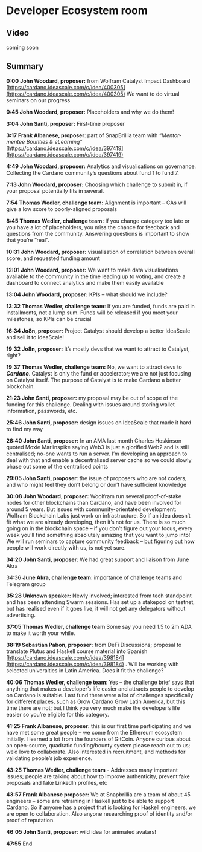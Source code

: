 # Developer Ecosystem room

## Video

coming soon

## Summary

**0:00 John Woodard, proposer:** from Wolfram Catalyst Impact Dashboard [https://cardano.ideascale.com/c/idea/400305](https://cardano.ideascale.com/c/idea/400305) We want to do virtual seminars on our progress

**0:45 John Woodard, proposer:** Placeholders and why we do them!        &#x20;

**3:04 John Santi, proposer:** First-time proposer                 &#x20;

**3:17 Frank Albanese, proposer**: part of SnapBrillia team with _“Mentor-mentee Bounties & eLearning”_ [https://cardano.ideascale.com/c/idea/397419](https://cardano.ideascale.com/c/idea/397419) &#x20;

**4:49 John Woodard, proposer:** Analytics and visualisations on governance. Collecting the Cardano community’s questions about fund 1 to fund 7.

**7:13 John Woodard, proposer:**  Choosing which challenge to submit in, if your proposal potentially fits in several.

**7:54 Thomas Wedler, challenge team:** Alignment is important – CAs will give a low score to poorly-aligned proposals

**8:45 Thomas Wedler, challenge team:** If you change category too late or you have a lot of placeholders, you miss the chance for feedback and questions from the community. Answering questions is important to show that you’re “real”.

**10:31  John Woodard, proposer:** visualisation of correlation between overall score, and requested funding amount

**12:01 John Woodard, proposer:** We want to make data visualisations available to the community in the time leading up to voting, and create a dashboard to connect analytics and make them easily available

**13:04 John Woodard, proposer:**  KPIs – what should we include?

**13:32 Thomas Wedler, challenge team**: If you are funded, funds are paid in installments, not a lump sum. Funds will be released if you meet your milestones, so KPIs can be crucial

**16:34 Jo8n, proposer:** Project Catalyst should develop a better IdeaScale and sell it to IdeaScale!

**19:32 Jo8n, proposer:** It’s mostly devs that we want to attract to Catalyst, right?

**19:37 Thomas Wedler, challenge team:** No, we want to attract devs to _**Cardano**_. Catalyst is only the fund or accelerator; we are not just focusing on Catalyst itself. The purpose of Catalyst is to make Cardano a better blockchain.

**21:23 John Santi, proposer:** my proposal may be out of scope of the funding for this challenge. Dealing with issues around storing wallet information, passwords, etc.

**25:46 John Santi, proposer:** design issues on IdeaScale that made it hard to find my way

**26:40 John Santi, proposer:**  In an AMA last month Charles Hoskinson quoted Moxie Marlinspike saying Web3 is just a glorified Web2 and is still centralised; no-one wants to run a server. I’m developing an approach to deal with that and enable a decentralised server cache so we could slowly phase out some of the centralised points

**29:05 John Santi, proposer**: the issue of proposers who are not coders, and who might feel they don’t belong or don’t have sufficient knowledge

**30:08 John Woodard, proposer:** Woolfram run several proof-of-stake nodes for other blockchains than Cardano, and have been involved for around 5 years. But issues with community-orientated development: Wolfram Blockchain Labs just work on infrastructure. So if an idea doesn’t fit what we are already developing, then it’s not for us. There is so much going on in the blockchain space – if you don’t figure out your focus, every week you’ll find something absolutely amazing that you want to jump into! We will run seminars to capture community feedback – but figuring out how people will work directly with us, is not yet sure.

**34:20 John Santi, proposer**: We had great support and liaison from June Akra

34:36 **June Akra, challenge team**: importance of challenge teams and Telegram group

**35:28 Unknown speaker:**  Newly involved; interested from tech standpoint and has been attending Swarm sessions. Has set up a stakepool on testnet, but has realised even if it goes live, it will not get any delegators without advertising.

**37:05 Thomas Wedler, challenge team**  Some say you need 1.5 to 2m ADA  to make it worth your while.

**38:19 Sebastian Pabon, proposer:** from DeFi Discussions; proposal to translate Plutus and Haskell course material into Spanish [https://cardano.ideascale.com/c/idea/398184](https://cardano.ideascale.com/c/idea/398184) . Will be working with selected univeraities in Latin America. Does it fit the challenge?

**40:06 Thomas Wedler, challenge team**: Yes – the challenge brief says that anything that makes a developer’s life easier and attracts people to develop on Cardano is suitable. Last fund there were a lot of challenges specifically for different places, such as Grow Cardano Grow Latin America, but this time there are not; but I think you very much make the developer’s life easier so you’re eligible for this category.

**41:25 Frank Albanese, proposer:**  this is our first time participating and we have met some great people – we come from the Ethereum ecosystem initially. I learned a lot from the founders of GitCoin. Anyone curious about an open-source, quadratic funding/bounty system please reach out to us; we’d love to collaborate. Also interested in recruitment, and methods for validating people’s job experience.

**43:25 Thomas Wedler, challenge team**   - Addresses many important issues; people are talking about how to improve authenticity, prevent fake proposals and fake LinkedIn profiles, etc

**43:57 Frank Albanese proposer:** We at Snapbrillia are a team of about 45 engineers – some are retraining in Haskell just to be able to support Cardano. So if anyone has a project that is looking for Haskell engineers, we are open to collaboration. Also anyone researching proof of identity and/or proof of reputation.

**46:05 John Santi, proposer**: wild idea for animated avatars!

**47:55** End
